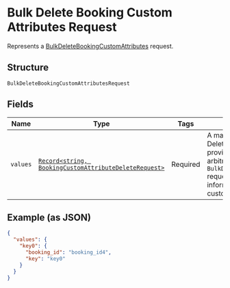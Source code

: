 
# Bulk Delete Booking Custom Attributes Request

Represents a [BulkDeleteBookingCustomAttributes](../api/booking-custom-attributes.md#bulk-delete-booking-custom-attributes) request.

## Structure

`BulkDeleteBookingCustomAttributesRequest`

## Fields

| Name | Type | Tags | Description |
|  --- | --- | --- | --- |
| `values` | [`Record<string, BookingCustomAttributeDeleteRequest>`](../models/booking-custom-attribute-delete-request.md) | Required | A map containing 1 to 25 individual Delete requests. For each request, provide an<br/>arbitrary ID that is unique for this `BulkDeleteBookingCustomAttributes` request and the<br/>information needed to delete a custom attribute. |

## Example (as JSON)

```json
{
  "values": {
    "key0": {
      "booking_id": "booking_id4",
      "key": "key0"
    }
  }
}
```

